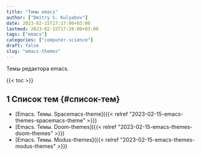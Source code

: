 ```yaml
---
title: "Темы emacs"
author: ["Dmitry S. Kulyabov"]
date: 2023-02-15T17:17:00+03:00
lastmod: 2023-02-15T17:28:00+03:00
tags: ["emacs"]
categories: ["computer-science"]
draft: false
slug: "emacs-themes"
---
```


Темы редактора emacs.

<!--more-->

{{< toc >}}


## <span class="section-num">1</span> Список тем {#список-тем}

-   [Emacs. Темы. Spacemacs-theme]({{< relref "2023-02-15-emacs-themes-spacemacs-theme" >}})
-   [Emacs. Темы. Doom-themes]({{< relref "2023-02-15-emacs-themes-doom-themes" >}})
-   [Emacs. Темы. Modus-themes]({{< relref "2023-02-15-emacs-themes-modus-themes" >}})
